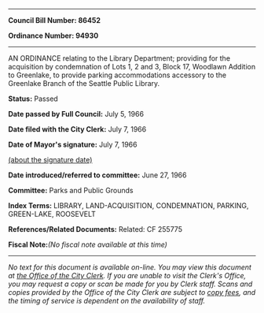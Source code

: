 

********

**Council Bill Number: 86452**
   
**Ordinance Number: 94930**
********

 AN ORDINANCE relating to the Library Department; providing for the acquisition by condemnation of Lots 1, 2 and 3, Block 17, Woodlawn Addition to Greenlake, to provide parking accommodations accessory to the Greenlake Branch of the Seattle Public Library.

**Status:** Passed
   
**Date passed by Full Council:** July 5, 1966
   
**Date filed with the City Clerk:** July 7, 1966
   
**Date of Mayor's signature:** July 7, 1966
   
[(about the signature date)](/~public/approvaldate.htm)
   
   
   
**Date introduced/referred to committee:** June 27, 1966
   
**Committee:** Parks and Public Grounds
   
   
**Index Terms:** LIBRARY, LAND-ACQUISITION, CONDEMNATION, PARKING, GREEN-LAKE, ROOSEVELT

**References/Related Documents:** Related: CF 255775

**Fiscal Note:**_(No fiscal note available at this time)_
********

_No text for this document is available on-line. You may view this document at [the Office of the City Clerk](http://www.seattle.gov/leg/clerk/contactUs.htm). If you are unable to visit the Clerk's Office, you may request a copy or scan be made for you by Clerk staff. Scans and copies provided by the Office of the City Clerk are subject to [copy fees](http://clerk.seattle.gov/~public/clerkfees.htm), and the timing of service is dependent on the availability of staff._

